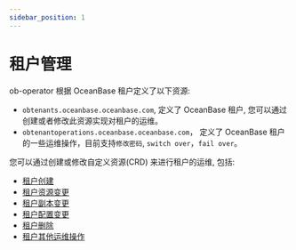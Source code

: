 ```yaml
---
sidebar_position: 1
---
```


# 租户管理

ob-operator 根据 OceanBase 租户定义了以下资源:
* `obtenants.oceanbase.oceanbase.com`, 定义了 OceanBase 租户, 您可以通过创建或者修改此资源实现对租户的运维。
* `obtenantoperations.oceanbase.oceanbase.com`， 定义了 OceanBase 租户的一些运维操作，目前支持`修改密码`, `switch over`，`fail over`。

您可以通过创建或修改自定义资源(CRD) 来进行租户的运维, 包括:
* [租户创建](100.create-tenant.md)
* [租户资源变更](./200.modify-tenant-of-ob-operator/100.resource-management-of-ob-operator.md)
* [租户副本变更](./200.modify-tenant-of-ob-operator/200.replica-management-of-ob-operator.md)
* [租户配置变更](./200.modify-tenant-of-ob-operator/300.other-configuration-item-modifications-of-ob-operator.md)
* [租户删除](300.delete-tenant-of-ob-operator.md)
* [租户其他运维操作](400.tenant-operation.md)
